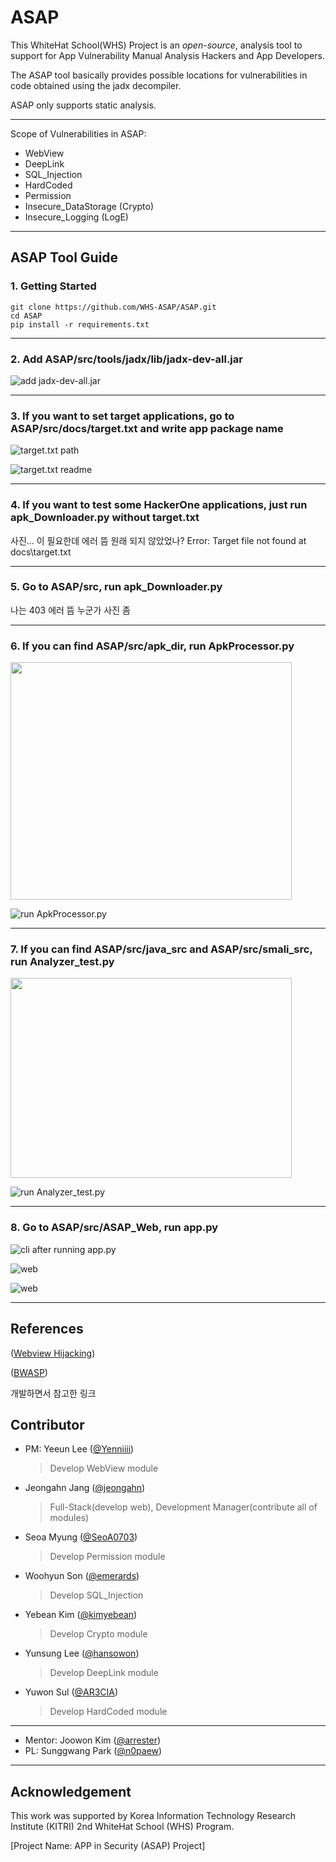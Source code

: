# ASAP
This WhiteHat School(WHS) Project is an *open-source*, analysis tool to support for App Vulnerability Manual Analysis Hackers and App Developers.  

The ASAP tool basically provides possible locations for vulnerabilities in code obtained using the jadx decompiler. 

ASAP only supports static analysis. 


---
Scope of Vulnerabilities in ASAP: 
   + WebView
   + DeepLink
   + SQL_Injection
   + HardCoded
   + Permission
   + Insecure_DataStorage (Crypto)
   + Insecure_Logging (LogE)
---



## ASAP Tool Guide
### 1. Getting Started

```
git clone https://github.com/WHS-ASAP/ASAP.git
cd ASAP
pip install -r requirements.txt
```
---
### 2. Add ASAP/src/tools/jadx/lib/jadx-dev-all.jar

![add jadx-dev-all.jar](https://github.com/WHS-ASAP/ASAP/assets/149529045/242397f6-c92a-4900-962c-f4ef7e854b45)

---


### 3. If you want to set target applications, go to ASAP/src/docs/target.txt and write app package name

![target.txt path](https://github.com/WHS-ASAP/ASAP/assets/149529045/24f76541-f2f5-4d1d-9356-1ea324c7c614)

![target.txt readme](https://github.com/WHS-ASAP/ASAP/assets/149529045/2e9ce3a3-b5e1-4ff7-a716-625c0c387d8d)

---


### 4. If you want to test some HackerOne applications, just run apk_Downloader.py without target.txt

사진... 이 필요한데 에러 뜸
원래 되지 않았었나?
Error: Target file not found at docs\target.txt

---


### 5. Go to ASAP/src, run apk_Downloader.py

나는 403 에러 뜸 누군가 사진 좀

---


### 6. If you can find ASAP/src/apk_dir, run ApkProcessor.py

<img src="https://github.com/WHS-ASAP/ASAP/assets/149529045/d2e2ae37-e63f-4d76-9ece-14eb664ce615"  width="450" height="380">

![run ApkProcessor.py](https://github.com/WHS-ASAP/ASAP/assets/149529045/7f638f13-2194-4afa-8196-769bba1b3eb8)

---


### 7. If you can find ASAP/src/java_src and ASAP/src/smali_src, run Analyzer_test.py

<img src="https://github.com/WHS-ASAP/ASAP/assets/149529045/29048756-c68f-4a9c-b49b-b939643274a7"  width="450" height="320">

![run Analyzer_test.py](https://github.com/WHS-ASAP/ASAP/assets/149529045/72205656-be6a-4deb-b2f6-b246e5a4335e)

---


### 8. Go to ASAP/src/ASAP_Web, run app.py

![cli after running app.py](https://github.com/WHS-ASAP/ASAP/assets/149529045/919a55c8-8d68-4b1a-977c-1264b2c67d36)


![web](https://github.com/WHS-ASAP/ASAP/assets/149529045/8bcf014f-6704-478e-8537-5ff37c6b714e)

![web](https://github.com/WHS-ASAP/ASAP/assets/149529045/4ffea731-2752-4c4d-a2ca-aeb2186dbfe3)

---


## References
([Webview Hijacking](https://ufo.stealien.com/2020-06-18/Deeplink))

([BWASP](https://github.com/BWASP/BWASP?tab=readme-ov-file))

개발하면서 참고한 링크



## Contributor

+ PM: Yeeun Lee ([@Yenniiii](https://github.com/Yenniiii))
   > Develop WebView module
+ Jeongahn Jang ([@jeongahn](https://github.com/jeongahn))
   > Full-Stack(develop web), Development Manager(contribute all of modules)
+ Seoa Myung ([@SeoA0703](https://github.com/SeoA0703))
   > Develop Permission module
+ Woohyun Son ([@emerards](https://github.com/emerards))
   > Develop SQL_Injection
+ Yebean Kim ([@kimyebean](https://github.com/kimyebean))
   > Develop Crypto module
+ Yunsung Lee ([@hansowon](https://github.com/hansowon))
   > Develop DeepLink module
+ Yuwon Sul ([@AR3CIA](https://github.com/AR3CIA))
   > Develop HardCoded module

---
+ Mentor: Joowon Kim ([@arrester](https://github.com/arrester))
+ PL: Sunggwang Park ([@n0paew](https://github.com/n0paew))
---



## Acknowledgement
This work was supported by Korea Information Technology Research Institute (KITRI) 2nd WhiteHat School (WHS) Program.

[Project Name: APP in Security (ASAP) Project]
